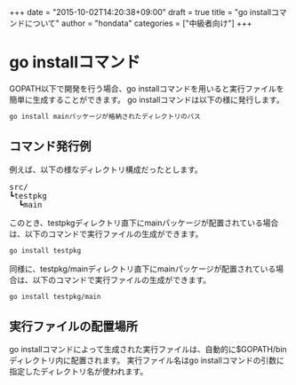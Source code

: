 +++
date = "2015-10-02T14:20:38+09:00"
draft = true
title = "go installコマンドについて"
author = "hondata"
categories = ["中級者向け"]
+++

# go installコマンド

GOPATH以下で開発を行う場合、go installコマンドを用いると実行ファイルを簡単に生成することができます。
go installコマンドは以下の様に発行します。

```bash
go install mainパッケージが格納されたディレクトリのパス
```

## コマンド発行例

例えば、以下の様なディレクトリ構成だったとします。

<pre>
src/
┗testpkg
  ┗main
</pre>

このとき、testpkgディレクトリ直下にmainパッケージが配置されている場合は、以下のコマンドで実行ファイルの生成ができます。

```bash
go install testpkg
```

同様に、testpkg/mainディレクトリ直下にmainパッケージが配置されている場合は、以下のコマンドで実行ファイルの生成ができます。

```bash
go install testpkg/main
```

## 実行ファイルの配置場所

go installコマンドによって生成された実行ファイルは、自動的に$GOPATH/binディレクトリ内に配置されます。
実行ファイル名はgo installコマンドの引数に指定したディレクトリ名が使われます。
